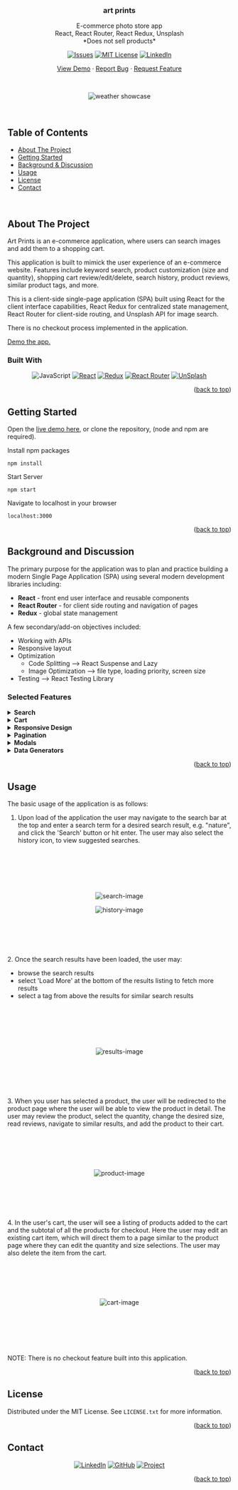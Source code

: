 <!-- PROJECT LOGO -->
<br />
<div align="center">
<h3 id='art-prints' align="center">art prints</h3>
  <p align="center">
    E-commerce photo store app
    <br>
    React, React Router, React Redux, Unsplash
    <br />
    *Does not sell products*
<div align='center'>

[![Issues][issues-shield]][issues-url]
[![MIT License][license-shield]][license-url]
[![LinkedIn][linkedin-shield]][linkedin-url]

</div>

<a href="https://main--tubular-seahorse-1bbe92.netlify.app/">View Demo</a>
·
<a href="https://github.com/mike-uffelman/art-prints/issues">Report Bug</a>
·
<a href="https://github.com/mike-uffelman/art-prints/issues">Request Feature</a>

  </p>
<br>

![weather showcase][home-screenshot]
<br>

</div>
<br>

<!-- TABLE OF CONTENTS -->

## Table of Contents

  <ul>
    <li><a href="#about-the-project">About The Project</a></li>
    <li><a href="#getting-started">Getting Started</a></li>
    <li><a href="#background-and-discussion">Background & Discussion</a></li>
    <li><a href="#usage">Usage</a></li>
    <li><a href="#license">License</a></li>
    <li><a href="#contact">Contact</a></li>
  </ul>
<br>
<!-- ABOUT THE PROJECT -->

## About The Project

Art Prints is an e-commerce application, where users can search images and add them to a shopping cart.

This application is built to mimick the user experience of an e-commerce website. Features include keyword search, product customization (size and quantity), shopping cart review/edit/delete, search history, product reviews, similar product tags, and more.

This is a client-side single-page application (SPA) built using React for the client interface capabilities, React Redux for centralized state management, React Router for client-side routing, and Unsplash API for image search.

There is no checkout process implemented in the application.

[Demo the app.](https://main--tubular-seahorse-1bbe92.netlify.app/)

### Built With

<div align='center'>

![JavaScript][javascript]
[![React][react-shield]][react-url]
[![Redux][redux-shield]][redux-url]
[![React Router][router-shield]][react-router-url]
[![UnSplash][unsplash-shield]][unsplash-url]

</div>
<p align="right">(<a href="#art-prints">back to top</a>)</p>

<!-- GETTING STARTED -->

## Getting Started

Open the [live demo here](https://main--tubular-seahorse-1bbe92.netlify.app/), or clone the repository, (node and npm are required).

Install npm packages

```
npm install
```

Start Server

```
npm start
```

Navigate to localhost in your browser

```
localhost:3000
```

<p align="right">(<a href="#art-prints">back to top</a>)</p>

## Background and Discussion

The primary purpose for the application was to plan and practice building a modern Single Page Application (SPA) using several modern development libraries including:

- **React** - front end user interface and reusable components
- **React Router** - for client side routing and navigation of pages
- **Redux** - global state management
  <br/>

A few secondary/add-on objectives included:

- Working with APIs
- Responsive layout
- Optimization
  - Code Splitting --> React Suspense and Lazy
  - Image Optimization --> file type, loading priority, screen size
- Testing --> React Testing Library

### Selected Features

<details>
<summary style="font-weight: bold">Search</summary>

<fieldset style="margin: 15px">
<hgroup><h4 style='font-weight: bold'>Search by term</h4></hgroup>

Search by term is a key feature of any e-commerce application. The user must be able to describe the product they are looking for and search is the most common method of doing so. In the UI this is the text input field where the user can type in their desired keyword.

</fieldset>
<fieldset style="margin: 15px">
<h4 style='font-weight: bold'>Tags</h4>

Tags are a feature that allows the user to browse products that have been identified with a keyword to be similar or adjacent to their initial search. This can be found at the top of the results page and in the product details.

</fieldset>
<fieldset style="margin: 15px">
<h4 style='font-weight: bold'>History</h4>

History is a listing of all the unique searches and tag clicks that have occured in the current session. It's a useful feature that allows users to browse and return at later time. This feature can be found in the header of the application next to the search input field.

</fieldset>
<fieldset style="margin: 15px">
<h4 style='font-weight: bold'>Implementation</h4>
<p><span style="font-weight: bold">TLDR</span> - higher order components were utiziled to give state and event handlers to the components.</p>

The Search, Tags, and History components share state types (e.g search term) and event handlers, therefore a higher order component (HOC) can be utilized. The HOC wraps around the original component and passes the state and event handlers down through props to the original component. This eliminates duplicate code written in each of these components and allows for the HOC to be the single location which defines the pieces of state and event handlers. When the component is called to render, the component first passes through the HOC to return a new component with the required state and event handlers now available.

The execution of the search for all three features is very similar thanks to the HOC. When the user submits a term via the search input field or clicks a tag or history item, the submit type (e.g. 'search', 'tags', 'history') and the term is passed to the handleSubmit callback where the term will be sent to a data helper called 'search' to submit a request to Unsplash for results of the term. The response will be processed through additional helpers to generate products and tags for the results, then create a new results object for the results. After which the results are dispatched to Redux and the user is redirected to the results page where the results will render.

Tags and History also share a very similar approach of mapping over an array to return React Router Link components and could likely be refactored to a single component, as after all both components are simply producing a list of links.

</fieldset>
</fieldset>
</details>
</fieldset>
<details>
<summary style="font-weight: bold">Cart</summary>
<fieldset style="margin: 15px">
<h4 style='font-weight: bold'>Review Cart Items</h4>
The ability for the user to review the items they have added to their cart is essential for any e-commerce application. Users want to be able to confirm that the items in their cart are what they are buying.
<br/>
<br/>

In this shopping cart, the user can see their selected product, the customization they have applied (i.e. size and quantity), and the price for the product given their selections. The user may also click on the image or the product title and be redirected back to the product page.

</fieldset>
<fieldset style="margin: 15px">
<h4 style='font-weight: bold'>Edit/Delete Cart Items</h4>

Additional useful features of a shopping cart is the ability to edit or delete the product the user has added to their cart.

These features have been added such that the user may simply click the delete button listed in each cart item and the application state will update the shopping cart and re-render showing the updated cart items.

</fieldset>

<div align='center' style="margin: 15px">

![cart-demo][cart-demo2]

</div>
</details>

<details>
<summary style="font-weight: bold">Responsive Design</summary>
<fieldset style="margin: 15px">
A responsive design is an essential feature in any modern web application and greatly improves the user experience. A good responsive design is intuitive and helps the user interact with the application to achieve their purpose for using the application. This application is designed to work on a mobile, tablet, or desktop screensizes.
</fieldset>
</details>

<details>
<summary style="font-weight: bold">Pagination</summary>
<fieldset style="margin: 15px">
Anytime a user will be browsing a large listing of items, it's always a good idea to implement pagination. Doing so breaks down the information in a structured way, thus providing a more meaningful and easily digestible user experience.

<br/>

Pagination is implemented in two components of the application, the first in the results component, where the user can click the 'Load More' button to show more search results. The other component that features pagination is in the product reviews, where if there are more reviews than fits the page limit, the pagination will display at the bottom of the reviews as a numbered list of pages with forward and back arrows for navigation.

<div align='center'>

![pagination-results2][results-pagination-demo2]
![pagination-reviews][reviews-pagination-demo]

</div>

</fieldset>

</details>
<details>
<summary style="font-weight: bold">Modals</summary>
<fieldset style="margin: 15px">
A modal is used to draw the user's attention to an action or to highlight something they have interacted with. In this application modals are used to display the search history component and view the product (image) in isolation when clicked on.
<br/>

To implement modals, React's `createPortal()` method was employed to render the component outside the flow of the component where is it called.

</fieldset>
</details>

<details>
<summary style="font-weight: bold">Data Generators</summary>
<fieldset style="margin: 15px">
This application doesn't actually sell real products, it uses the Unspash API which hosts a huge collection of high-quality photographs from photographers world-wide for free. Therefore, "products" had to be generated, to achieve this, functions were created to transform the search results into fake products that could be rendered and interacted with by the user.

<br/>

The response from the Unsplash API returns an array of objects, each of which include various properties about the image, e.g. image urls, owner information, and other data necessary for usage of the results. However, for this application more data was needed to flesh out products, such as a base amount for pricing, likes, reviews, and product tags.

When the response from Unsplash is received, the results are passed into a function called `buildProducts()` which maps over the results array and returns a new array of product objects with the following properties:

```
{
    id: product.id,
    description: product.description || 'none',
    alt_description: product.alt_description || 'none',
    image_urls: product.urls || 'none',
    tags: product.tags || [],
    base_amt: (Math.random() * 10 + 6).toFixed(2),
    width: product.width || 2500,
    height: product.height || 1600,
    orientation: product.width > product.height ? 'landscape' : 'portrait',
    quantity_available: stockQuantity(),
    owner: product.user || 'none',
    likes: (Math.random() * 1000).toFixed(),
    created_at: product.created_at,
    review_count: Math.round(Math.random() * 1000)

}
```

In addition to generating products, another function `buildReviews()` generates fake product reviews using the Faker API, here is an example of a single review object returned by the function:

```
{
    product_id: product.id,
    review_id: uuidv4(),
    comment: {
        title: faker.lorem.words(),
        comments: faker.lorem.paragraph(),
    },
    date: date.toString(),
    user: faker.internet.userName(),
    rating: Math.ceil(Math.random() * 5),
}
```

All the products and reviews are added to their respective arrays then dispatched to be updated in the application state.

<br/>

</fieldset>
</details>
<p align="right">(<a href="#art-prints">back to top</a>)</p>

## Usage

The basic usage of the application is as follows:

1. Upon load of the application the user may navigate to the search bar at the top and enter a search term for a desired search result, e.g. "nature", and click the 'Search' button or hit enter. The user may also select the history icon, to view suggested searches.

<div align='center' style='padding: 5rem;'>

![search-image][search-screenshot]

![history-image][history-screenshot]

</div>
2. Once the search results have been loaded, the user may:

- browse the search results
- select 'Load More' at the bottom of the results listing to fetch more results
- select a tag from above the results for similar search results

<div  align='center' style='padding: 5rem;'>

![results-image][results-screenshot]

</div>
3. When you user has selected a product, the user will be redirected to the product page where the user will be able to view the product in detail. The user may review the product, select the quantity, change the desired size, read reviews, navigate to similar results, and add the product to their cart.
<div align='center' style='padding: 5rem;'>

![product-image][product-screenshot]

</div>
4. In the user's cart, the user will see a listing of products added to the cart and the subtotal of all the products for checkout. Here the user may edit an existing cart item, which will direct them to a page similar to the product page where they can edit the quantity and size selections. The user may also delete the item from the cart.

<div align='center' style='padding: 5rem;'>

![cart-image][cart-screenshot]

</div>

NOTE: There is no checkout feature built into this application.

<p align="right">(<a href="#art-prints">back to top</a>)</p>

<!-- LICENSE -->

## License

Distributed under the MIT License. See `LICENSE.txt` for more information.

<p align="right">(<a href="#art-prints">back to top</a>)</p>

<!-- CONTACT -->

## Contact

<div align='center'>

[![LinkedIn][linkedin-shield]][linkedin-url]
[![GitHub][github-shield]][github-url]
[![Project][project-shield]][project-repo]

</div>

<p align="right">(<a href="#art-prints">back to top</a>)</p>

[issues-shield]: https://img.shields.io/github/issues/mike-uffelman/weather-app.svg?labelcolor=green
[issues-url]: https://github.com/mike-uffelman/art-prints/issues
[license-shield]: https://img.shields.io/github/license/mike-uffelman/weather-app.svg
[license-url]: https://github.com/mike-uffelman/art-prints/blob/main/LICENSE.txt
[linkedin-shield]: https://img.shields.io/badge/LinkedIn-profile-blue
[linkedin-url]: https://www.linkedin.com/in/michael-uffelman-34289521/
[github-url]: https://github.com/mike-uffelman
[github-shield]: https://img.shields.io/badge/GitHub-profle-orange
[project-repo]: https://github.com/mike-uffelman/art-prints
[home-screenshot]: src/images/home-screenshot.jpg
[search-screenshot]: src/images/search-screenshot.jpg
[history-screenshot]: src/images/history-screenshot.jpg
[results-screenshot]: src/images/results-screenshot.jpg
[product-screenshot]: src/images/product-screenshot.jpg
[cart-screenshot]: src/images/cart-screenshot.jpg
[results-pagination-demo2]: src/images/results-pagination-demo2.gif
[reviews-pagination-demo]: src/images/reviews-pagination-demo.gif
[cart-demo2]: src/images/cart-demo2.gif
[project-shield]: https://img.shields.io/badge/GitHub-repo-gray?color=#6cc644
[javascript]: https://img.shields.io/badge/JavaScript-grey?style=for-the-badge&logo=javascript
[react-shield]: https://img.shields.io/badge/React-grey?style=for-the-badge&logo=react
[react-url]: https://react.dev/
[redux-shield]: https://img.shields.io/badge/Redux-grey?style=for-the-badge&logo=redux
[redux-url]: https://react-redux.js.org/
[redux-toolkit-url]: https://redux-toolkit.js.org/
[rtk-shield]: https://img.shields.io/badge/Redux%20Toolkit-grey?style=for-the-badge&logo=redux-toolkit
[react-router-url]: https://reactrouter.com/en/main
[router-shield]: https://img.shields.io/badge/React%20Router-grey?style=for-the-badge&logo=react-router
[unsplash-url]: https://unsplash.com/
[unsplash-shield]: https://img.shields.io/badge/Unsplash-grey?style=for-the-badge&logo=unsplash

